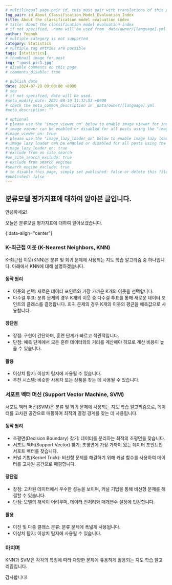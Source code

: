 ```yaml
---
# multilingual page pair id, this must pair with translations of this page. (This name must be unique)
lng_pair: id_About_Classification_Model_Evaluation_Index
title: About the classification model evaluation index
# title: About the classification model evaluation index
# if not specified, .name will be used from _data/owner/[language].yml
author: Yeonuk
# multiple category is not supported
category: Statistics
# multiple tag entries are possible
tags: [statistics]
# thumbnail image for post
img: ":post_pic1.jpg"
# disable comments on this page
# comments_disable: true

# publish date
date: 2024-07-28 09:00:00 +0900
# seo
# if not specified, date will be used.
#meta_modify_date: 2021-08-10 11:32:53 +0900
# check the meta_common_description in _data/owner/[language].yml
#meta_description: ""

# optional
# please use the "image_viewer_on" below to enable image viewer for individual pages or posts (_posts/ or [language]/_posts folders).
# image viewer can be enabled or disabled for all posts using the "image_viewer_posts: true" setting in _data/conf/main.yml.
#image_viewer_on: true
# please use the "image_lazy_loader_on" below to enable image lazy loader for individual pages or posts (_posts/ or [language]/_posts folders).
# image lazy loader can be enabled or disabled for all posts using the "image_lazy_loader_posts: true" setting in _data/conf/main.yml.
#image_lazy_loader_on: true
# exclude from on site search
#on_site_search_exclude: true
# exclude from search engines
#search_engine_exclude: true
# to disable this page, simply set published: false or delete this file
#published: false
---
```


<!-- outline-start -->

## 분류모델 평가지표에 대하여 알아본 글입니다.

안녕하세요!

오늘은 분류모델 평가지표에 대하여 알아보겠습니다.

{:data-align="center"}

<!-- outline-end -->

### K-최근접 이웃 (K-Nearest Neighbors, KNN)

K-최근접 이웃(KNN)은 분류 및 회귀 문제에 사용되는 지도 학습 알고리즘 중 하나입니다. 아래에서 KNN에 대해 설명하겠습니다.

#### 동작 원리

- 이웃의 선택: 새로운 데이터 포인트와 가장 가까운 K개의 이웃을 선택합니다.
- 다수결 투표: 분류 문제의 경우 K개의 이웃 중 다수결 투표를 통해 새로운 데이터 포인트의 클래스를 결정합니다. 회귀 문제의 경우 K개의 이웃의 평균을 예측값으로 사용합니다.

#### 장단점

- 장점: 구현이 간단하며, 훈련 단계가 빠르고 직관적입니다.
- 단점: 예측 단계에서 모든 훈련 데이터와의 거리를 계산해야 하므로 계산 비용이 높을 수 있습니다.

#### 활용

- 이상치 탐지: 이상치 탐지에 사용될 수 있습니다.
- 추천 시스템: 비슷한 사용자 또는 상품을 찾는 데 사용될 수 있습니다.

### 서포트 벡터 머신 (Support Vector Machine, SVM)

서포트 벡터 머신(SVM)은 분류 및 회귀 문제에 사용되는 지도 학습 알고리즘으로, 데이터를 고차원 공간으로 매핑하여 최적의 결정 경계를 찾는 데 사용됩니다.

#### 동작 원리

- 초평면(Decision Boundary) 찾기: 데이터를 분리하는 최적의 초평면을 찾습니다.
- 서포트 벡터(Support Vector) 찾기: 초평면에 가장 가까이 있는 데이터 포인트인 서포트 벡터를 찾습니다.
- 커널 기법(Kernel Trick): 비선형 문제를 해결하기 위해 커널 함수를 사용하여 데이터를 고차원 공간으로 매핑합니다.

#### 장단점

- 장점: 고차원 데이터에서 우수한 성능을 보이며, 커널 기법을 통해 비선형 문제를 해결할 수 있습니다.
- 단점: 모델의 해석이 어려우며, 데이터 전처리와 매개변수 설정에 민감합니다.

#### 활용

- 이진 및 다중 클래스 분류: 분류 문제에 폭넓게 사용됩니다.
- 이상치 탐지: 이상치 탐지에 사용될 수 있습니다.

### 마치며

KNN과 SVM은 각각의 특징에 따라 다양한 문제에 유용하게 활용되는 지도 학습 알고리즘입니다.

감사합니다!
